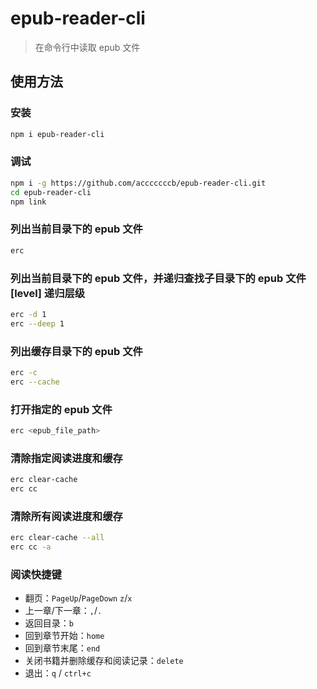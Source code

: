 # epub-reader-cli

> 在命令行中读取 epub 文件

## 使用方法

### 安装

```bash
npm i epub-reader-cli
```

### 调试

```bash
npm i -g https://github.com/acccccccb/epub-reader-cli.git
cd epub-reader-cli
npm link
```

### 列出当前目录下的 epub 文件

```bash
erc
```

### 列出当前目录下的 epub 文件，并递归查找子目录下的 epub 文件 [level] 递归层级

```bash
erc -d 1
erc --deep 1
```

### 列出缓存目录下的 epub 文件

```bash
erc -c
erc --cache
```

### 打开指定的 epub 文件

```bash
erc <epub_file_path>
```

### 清除指定阅读进度和缓存

```bash
erc clear-cache
erc cc
```

### 清除所有阅读进度和缓存

```bash
erc clear-cache --all
erc cc -a
```

### 阅读快捷键

-   翻页：`PageUp`/`PageDown` `z`/`x`
-   上一章/下一章：`,`/`.`
-   返回目录：`b`
-   回到章节开始：`home`
-   回到章节末尾：`end`
-   关闭书籍并删除缓存和阅读记录：`delete`
-   退出：`q` / `ctrl+c`
